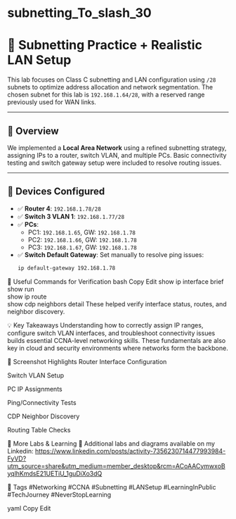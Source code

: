 # subnetting_To_slash_30

# 🧠 Subnetting Practice + Realistic LAN Setup

This lab focuses on Class C subnetting and LAN configuration using `/28` subnets to optimize address allocation and network segmentation. The chosen subnet for this lab is `192.168.1.64/28`, with a reserved range previously used for WAN links.

---

## 📍 Overview

We implemented a **Local Area Network** using a refined subnetting strategy, assigning IPs to a router, switch VLAN, and multiple PCs. Basic connectivity testing and switch gateway setup were included to resolve routing issues.

---

## 🧾 Devices Configured

- ✅ **Router 4**: `192.168.1.78/28`  
- ✅ **Switch 3 VLAN 1**: `192.168.1.77/28`  
- ✅ **PCs**:  
  - PC1: `192.168.1.65`, GW: `192.168.1.78`  
  - PC2: `192.168.1.66`, GW: `192.168.1.78`  
  - PC3: `192.168.1.67`, GW: `192.168.1.78`  
- ✅ **Switch Default Gateway**: Set manually to resolve ping issues:
  ```bash
  ip default-gateway 192.168.1.78

🧪 Useful Commands for Verification
bash
Copy
Edit
show ip interface brief  
show run  
show ip route  
show cdp neighbors detail
These helped verify interface status, routes, and neighbor discovery.

💡 Key Takeaways
Understanding how to correctly assign IP ranges, configure switch VLAN interfaces, and troubleshoot connectivity issues builds essential CCNA-level networking skills. These fundamentals are also key in cloud and security environments where networks form the backbone.

📸 Screenshot Highlights 
Router Interface Configuration

Switch VLAN Setup

PC IP Assignments

Ping/Connectivity Tests

CDP Neighbor Discovery

Routing Table Checks

📂 More Labs & Learning
🔗 Additional labs and diagrams available on my Linkedin:
https://www.linkedin.com/posts/activity-7356230714477993984-FyVD?utm_source=share&utm_medium=member_desktop&rcm=ACoAACymwxoByqlhKmdsE21UETiU_1guDiXo3dQ

📌 Tags
#Networking #CCNA #Subnetting #LANSetup #LearningInPublic #TechJourney #NeverStopLearning

yaml
Copy
Edit
